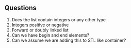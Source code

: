 ## Questions
1. Does the list contain integers or any other type
2. Integers positive or negative
3. Forward or doubly linked list
4. Can we have begin and end elements?
5. Can we assume we are adding this to STL like container? 

